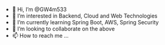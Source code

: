 - 👋 Hi, I’m @GW4m533
- 👀 I’m interested in Backend, Cloud and Web Technologies
- 🌱 I’m currently learning Spring Boot, AWS, Spring Security
- 💞️ I’m looking to collaborate on the above
- 📫 How to reach me ...

<!---
GW4m533/GW4m533 is a ✨ special ✨ repository because its `README.md` (this file) appears on your GitHub profile.
You can click the Preview link to take a look at your changes.
--->
